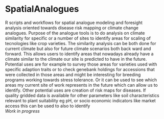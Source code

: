 # SpatialAnalogues
R scripts and workflows for spatial analogue modeling and foresight analysis oriented towards disease risk mapping or climate change analogues. 
Purpose of the analogue tools is to do analysis on climate similarity for specific or a number of sites to identify areas for scaling of tecnologies like crop varieties. The similarity analysis can be both done for current climate but also for future climate scenarios both back ward and forward. This allows users to identify areas that nowadays already have a climate similar to the climate our site is predicted to have in the future. Potential uses are for example to survey those areas for varieties used with specific adaption traits or to check genebank holdings for accessions that were collected in those areas and might be interesting for breeding programs working towards stress tolerance.
Or it can be used to see which areas my current site of work represents in the future which can allow us to identify. Other potential uses are creation of risk maps for diseases. If quality gridded data is available for other parameters like soil characteristics relevant to plant suitability eg pH, or socio economic indicators like market access this can be used to also to identify    
_Work in progress_
